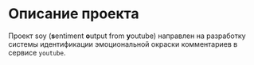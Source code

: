 # Описание проекта

Проект soy (**s**entiment **o**utput from **y**outube) направлен на разработку системы идентификации эмоциональной окраски комментариев в сервисе `youtube`.
